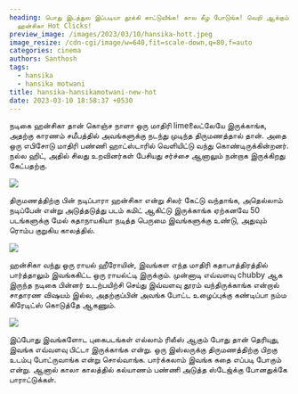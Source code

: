 ```yaml
---
heading: பொது இடத்துல இப்படியா தூக்கி காட்டுவீங்க! கால கீழ போடுங்க! வெறி ஆக்கும்
  ஹன்சிகா Hot Clicks!
preview_image: /images/2023/03/10/hansika-hott.jpeg
image_resize: /cdn-cgi/image/w=640,fit=scale-down,q=80,f=auto
categories: cinema
authors: Santhosh
tags:
  - hansika
  - hansika motwani
title: hansika-hansikamotwani-new-hot
date: 2023-03-10 18:58:37 +0530
---
```

நடிகை ஹன்சிகா தான் கொஞ்ச நாளா ஒரு மாதிரி limeலைட்லேயே இருக்காங்க, அதற்கு காரணம் சமீபத்தில் அவங்களுக்கு நடந்து முடிந்த திருமணத்தால் தான். அதை ஒரு எபிசோடு மாதிரி பண்ணி ஹாட்ஸ்டாரில் வெளியிட்டு வந்து கொண்டிருக்கின்றனர். நல்ல ஹிட், அதில் சிலது உறவினர்கள் பேசியது சர்ச்சை ஆனாலும் நன்றாக இருக்கிறது கேட்பதற்கு.



![](/images/2023/03/10/hansika-hansikamotwani-new-hot.jpeg)

திருமணத்திற்கு பின் நடிப்பாரா ஹன்சிகா என்று சிலர் கேட்டு வந்தாங்க, அதெல்லாம் நடிப்பேன் என்று அடுத்தடுத்து படம் கமிட் ஆகிட்டு இருக்காங்க ஏற்கனவே 50 படங்களுக்கு மேல் கதாநாயகியா நடித்த பெருமை இவங்களுக்கு உண்டு, அதுவும் ரொம்ப குறுகிய காலத்தில். 

![](/images/2023/03/10/hansika-hansikamotwani-new-hot2.jpeg)

ஹன்சிகா வந்து ஒரு ராயல் ஹீரோயின், இவங்கள எந்த மாதிரி கதாபாத்திரத்தில் பார்த்தாலும் இவங்ககிட்ட ஒரு ராயல்ட்டி இருக்கும். முன்னாடி எவ்வளவு chubby ஆக இருந்த நடிகை பின்னர் உடற்பயிற்சி செய்து இவ்வளவு தூரம் வந்திருக்காங்க என்றால் சாதாரண விஷயம் இல்ல, அதற்குப்பின் அவங்க போட்ட உழைப்புக்கு கண்டிப்பா நம்ம கிரேடிட்ஸ் கொடுத்தே ஆகணும்.



![](/images/2023/03/10/hansika-hansikamotwani-new-hott.jpeg)

இப்போது இவங்களோட புகைபடங்கள் எல்லாம் ரிலீஸ் ஆகும் போது தான் தெரியுது, இவங்க எவ்வளவு பிட்டா இருக்காங்க என்று. ஒரு இஸ்லருக்கு திருமணத்திற்கு பிறகு உடம்பு போட்ருவாங்க என்று சொல்வாங்க. பார்க்கலாம் இவங்க கதை எப்படி போகும் என்று. ஆனால் காலா காலத்தில் கல்யாணம் பண்ணி அடுத்த ஸ்டேஜ்க்கு போனதுக்கே பாராட்டுக்கள்.